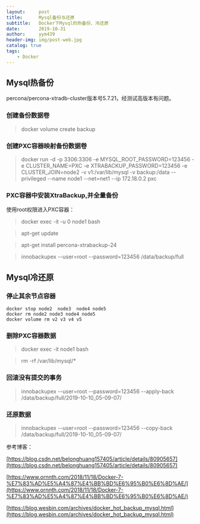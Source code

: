 ```yaml
---
layout:     post
title:      Mysql备份与还原
subtitle:   Docker下Mysql的热备份、冷还原
date:       2019-10-31
author:     yym439
header-img: img/post-web.jpg
catalog: true
tags:
    - Docker
---
```


## Mysql热备份

percona/percona-xtradb-cluster版本号5.7.21，经测试高版本有问题。

### 创建备份数据卷
>docker volume create backup

### 创建PXC容器映射备份数据卷
>docker run -d -p 3306:3306 -e MYSQL_ROOT_PASSWORD=123456 -e CLUSTER_NAME=PXC -e XTRABACKUP_PASSWORD=123456 -e CLUSTER_JOIN=node2 -v v1:/var/lib/mysql -v backup:/data --privileged --name node1 --net=net1 --ip 172.18.0.2 pxc

### PXC容器中安装XtraBackup,并全量备份
使用root权限进入PXC容器：
>docker exec -it -u 0 node1 bash

>apt-get update 

>apt-get install percona-xtrabackup-24 

>innobackupex --user=root --password=123456 /data/backup/full

## Mysql冷还原

### 停止其余节点容器
```
docker stop node2  node3  node4 node5
docker rm node2 node3 node4 node5
docker volume rm v2 v3 v4 v5
```
### 删除PXC容器数据
> docker exec -it node1 bash

> rm -rf /var/lib/mysql/*

### 回滚没有提交的事务
> innobackupex --user=root --password=123456 --apply-back /data/backup/full/2019-10-10_05-09-07/

### 还原数据
> innobackupex --user=root --password=123456 --copy-back /data/backup/full/2019-10-10_05-09-07/


参考博客：

[https://blog.csdn.net/belonghuang157405/article/details/80905657](https://blog.csdn.net/belonghuang157405/article/details/80905657)

[https://www.ornnth.com/2018/11/18/Docker-7-%E7%83%AD%E5%A4%87%E4%BB%BD%E6%95%B0%E6%8D%AE/](https://www.ornnth.com/2018/11/18/Docker-7-%E7%83%AD%E5%A4%87%E4%BB%BD%E6%95%B0%E6%8D%AE/)

[https://blog.wesbin.com/archives/docker_hot_backup_mysql.html](https://blog.wesbin.com/archives/docker_hot_backup_mysql.html)